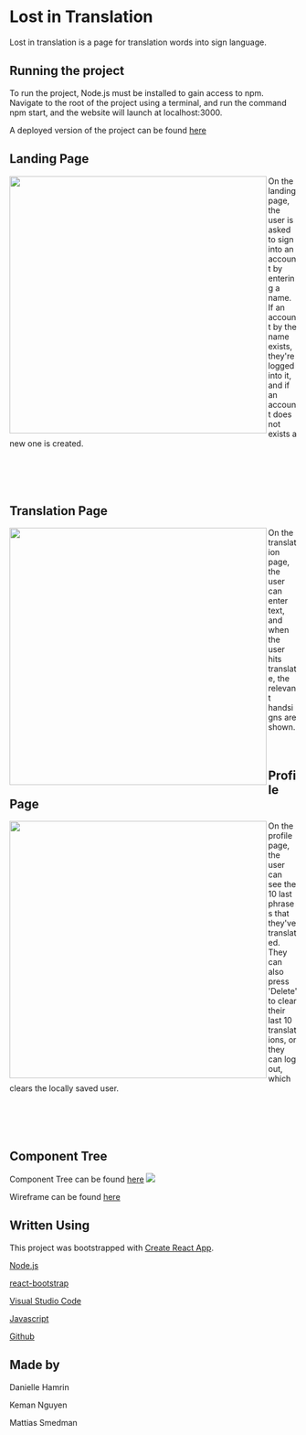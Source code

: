 # Lost in Translation

Lost in translation is a page for translation words into sign language. 

## Running the project

To run the project, Node.js must be installed to gain access to npm. Navigate to the root of the project using a terminal, and run the command npm start, and the website will launch at localhost:3000. 

A deployed version of the project can be found [here](https://assignment-2-tau.vercel.app/)

## Landing Page
<img align="left" width=450 src="https://i.imgur.com/MBJj3of.png"> On the landing page, the user is asked to sign into an account by entering a name. If an account by the name exists, they're logged into it, and if an account does not exists a new one is created. 
<br>
<br>
<br>
<br>
<br>

## Translation Page
<img align="left" width=450 src="https://i.imgur.com/TQ9pMxM.png"> On the translation page, the user can enter text, and when the user hits translate, the relevant handsigns are shown. 
<br>
<br>
<br>

## Profile Page
<img align="left" width=450 src="https://i.imgur.com/9IPC53z.png"> On the profile page, the user can see the 10 last phrases that they've translated. They can also press 'Delete' to clear their last 10 translations, or they can log out, which clears the locally saved user. 
<br>
<br>
<br>
<br>
<br>

## Component Tree
Component Tree can be found [here](https://www.figma.com/file/NdHV6y97burySGxUQTfi0R/LostInTranslationComponentTree?node-id=0%3A1&t=Y9H3Dl0DLJnN18vX-0)
<img src="https://i.imgur.com/ySN15t9.png">

Wireframe can be found [here](https://www.figma.com/file/4jW95tN6orzIDUbkNFeAzV/assignment-2-Experis?node-id=0%3A1&t=nbmmtiMWNxXKpSx1-1)

## Written Using
This project was bootstrapped with [Create React App](https://github.com/facebook/create-react-app).

[Node.js](https://nodejs.org/en/)

[react-bootstrap](https://react-bootstrap.github.io)

[Visual Studio Code](https://code.visualstudio.com)

[Javascript](https://getbootstrap.com/)

[Github](https://github.com/)

## Made by
Danielle Hamrin

Keman Nguyen

Mattias Smedman